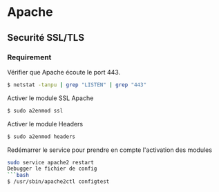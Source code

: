 # Apache

## Securité SSL/TLS
### Requirement
Vérifier que Apache écoute le port 443.
```bash
$ netstat -tanpu | grep "LISTEN" | grep "443"
```
Activer le module SSL Apache
```bash
$ sudo a2enmod ssl
```
Activer le module Headers
```bash
$ sudo a2enmod headers
```
Redémarrer le service pour prendre en compte l'activation des modules
```bash
sudo service apache2 restart 
Debugger le fichier de config 
```bash
$ /usr/sbin/apache2ctl configtest
```


<!--stackedit_data:
eyJoaXN0b3J5IjpbMTg5OTU0MzMwNCwtMTA0ODU3OTcxNyw3Mz
A5OTgxMTZdfQ==
-->